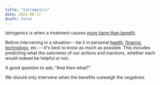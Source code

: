 ```yaml
---
title: "Iatrogenics"
date: 2022-08-17
draft: false
---
```


Iatrogenics is when a treatment causes
[more harm than benefit](/second-order-thinking).

Before intervening in a situation---be
it in personal [health](/health), [finance](/personal-finance), [technology](/technology), etc.---it's
best to know as much as possible.
This includes predicting what the outcomes of our actions and inactions,
whether each would indeed be helpful or not.

A good question to ask: "And then what?"

We should only intervene when the benefits outweigh the negatives.
